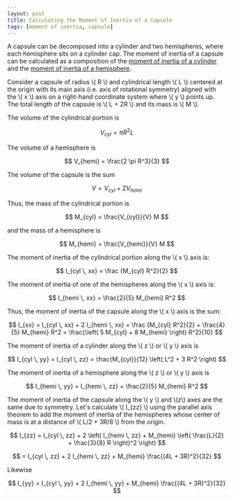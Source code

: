 ```yaml
---
layout: post
title: Calculating the Moment of Inertia of a Capsule
tags: [moment of inertia, capsule]
---
```


A capsule can be decomposed into a cylinder and two hemispheres, where each hemisphere sits on a cylinder cap. The moment of inertia of a capsule can be calculated as a composition of the [moment of inertia of a cylinder](https://xissburg.github.io/2021-04-30-calculating-moment-of-inertia-cylinder) and the [moment of inertia of a hemisphere](https://xissburg.github.io/2022-09-30-calculating-moment-of-inertia-hemisphere).

Consider a capsule of radius \\( R \\) and cylindrical length \\( L \\) centered at the origin with its main axis (i.e. axis of rotational symmetry) aligned with the \\( x \\) axis on a right-hand coordinate system where \\( y \\) points up. The total length of the capsule is \\( L + 2R \\) and its mass is \\( M \\).

The volume of the cylindrical portion is

$$ V_{cyl} = \pi R^2 L $$

The volume of a hemisphere is

$$ V_{hemi} = \frac{2 \pi R^3}{3} $$

The volume of the capsule is the sum

$$ V = V_{cyl} + 2 V_{hemi} $$

Thus, the mass of the cylindrical portion is

$$ M_{cyl} = \frac{V_{cyl}}{V} M $$

and the mass of a hemisphere is

$$ M_{hemi} = \frac{V_{hemi}}{V} M $$

The moment of inertia of the cylindrical portion along the \\( x \\) axis is:

$$ I_{cyl \, xx} = \frac {M_{cyl} R^2}{2} $$

The moment of inertia of one of the hemispheres along the \\( x \\) axis is:

$$ I_{hemi \, xx} = \frac{2}{5} M_{hemi} R^2 $$

Thus, the moment of inertia of the capsule along the \\( x \\) axis is the sum:

$$ I_{xx} = I_{cyl \, xx} + 2 I_{hemi \, xx} = \frac {M_{cyl} R^2}{2} + \frac{4}{5} M_{hemi} R^2 = \frac{\left( 5 M_{cyl} + 8 M_{hemi} \right) R^2}{10} $$

The moment of inertia of a cylinder along the \\( z \\) or \\( y \\) axis is

$$ I_{cyl \, yy} = I_{cyl \, zz} = \frac{M_{cyl}}{12} \left( L^2 + 3 R^2 \right) $$

The moment of inertia of a hemisphere along the \\( z \\) or \\( y \\) axis is

$$ I_{hemi \, yy} = I_{hemi \, zz} = \frac{2}{5} M_{hemi} R^2 $$

The moment of inertia of the capsule along the \\( y \\) and \\(z\\) axes are the same due to symmetry. Let's calculate \\( I_{zz} \\) using the parallel axis theorem to add the moment of inertia of the hemispheres whose center of mass is at a distance of \\( L/2 + 3R/8 \\) from the origin.

$$ I_{zz} = I_{cyl \, zz} + 2 \left( I_{hemi \, zz} + M_{hemi} \left( \frac{L}{2} + \frac{3}{8} R \right)^2 \right) $$

$$ = I_{cyl \, zz} + 2 I_{hemi \, zz} + M_{hemi}  \frac{(4L + 3R)^2}{32} $$

Likewise

$$ I_{yy} = I_{cyl \, yy} + 2 I_{hemi \, yy} + M_{hemi}  \frac{(4L + 3R)^2}{32} $$
